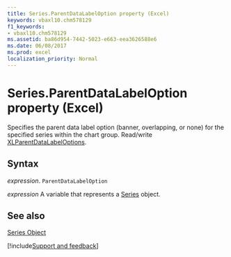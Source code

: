 ```yaml
---
title: Series.ParentDataLabelOption property (Excel)
keywords: vbaxl10.chm578129
f1_keywords:
- vbaxl10.chm578129
ms.assetid: ba86d954-7442-5023-e663-eea3626588e6
ms.date: 06/08/2017
ms.prod: excel
localization_priority: Normal
---
```



# Series.ParentDataLabelOption property (Excel)

Specifies the parent data label option (banner, overlapping, or none) for the specified series within the chart group. Read/write [XLParentDataLabelOptions](Excel.xlparentdatalabeloptions.md).


## Syntax

_expression_. `ParentDataLabelOption`

_expression_ A variable that represents a [Series](./Excel.Series-graph-object.md) object.


## See also


[Series Object](Excel.Series(object).md)

[!include[Support and feedback](~/includes/feedback-boilerplate.md)]